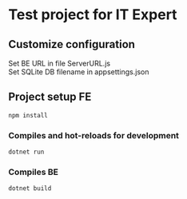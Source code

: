# Test project for IT Expert


## Customize configuration
Set BE URL in file ServerURL.js  
Set SQLite DB filename in appsettings.json

## Project setup FE
```
npm install
```

### Compiles and hot-reloads for development
```
dotnet run
```

### Compiles BE
```
dotnet build
```
